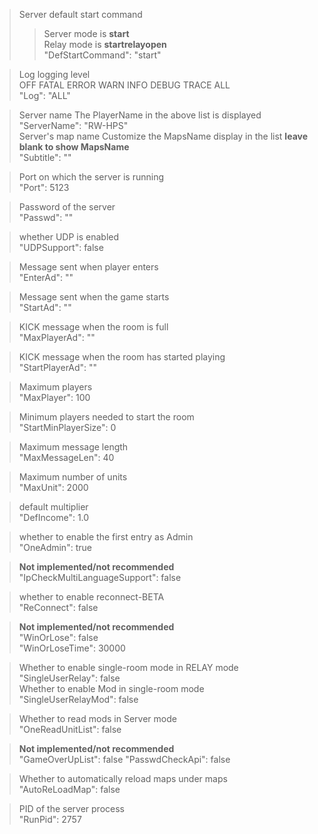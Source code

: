 > Server default start command
>> Server mode is **start**  
>> Relay mode is **startrelayopen**  
"DefStartCommand": "start"

> Log logging level  
> OFF FATAL ERROR WARN INFO DEBUG TRACE ALL  
"Log": "ALL"

> Server name The PlayerName in the above list is displayed  
"ServerName": "RW-HPS"  
> Server's map name Customize the MapsName display in the list **leave blank to show MapsName**  
"Subtitle": ""

> Port on which the server is running  
"Port": 5123

> Password of the server  
"Passwd": ""

> whether UDP is enabled  
"UDPSupport": false

> Message sent when player enters  
"EnterAd": ""

> Message sent when the game starts  
"StartAd": ""

> KICK message when the room is full  
"MaxPlayerAd": ""

> KICK message when the room has started playing  
"StartPlayerAd": ""

> Maximum players  
"MaxPlayer": 100

> Minimum players needed to start the room  
"StartMinPlayerSize": 0

> Maximum message length  
"MaxMessageLen": 40

> Maximum number of units  
"MaxUnit": 2000

> default multiplier  
"DefIncome": 1.0

> whether to enable the first entry as Admin  
"OneAdmin": true

> **Not implemented/not recommended**  
"IpCheckMultiLanguageSupport": false

> whether to enable reconnect-BETA  
"ReConnect": false

> **Not implemented/not recommended**  
"WinOrLose": false  
"WinOrLoseTime": 30000

> Whether to enable single-room mode in RELAY mode  
"SingleUserRelay": false  
> Whether to enable Mod in single-room mode  
"SingleUserRelayMod": false

> Whether to read mods in Server mode  
"OneReadUnitList": false

> **Not implemented/not recommended**  
"GameOverUpList": false
"PasswdCheckApi": false

> Whether to automatically reload maps under maps  
"AutoReLoadMap": false

> PID of the server process  
"RunPid": 2757